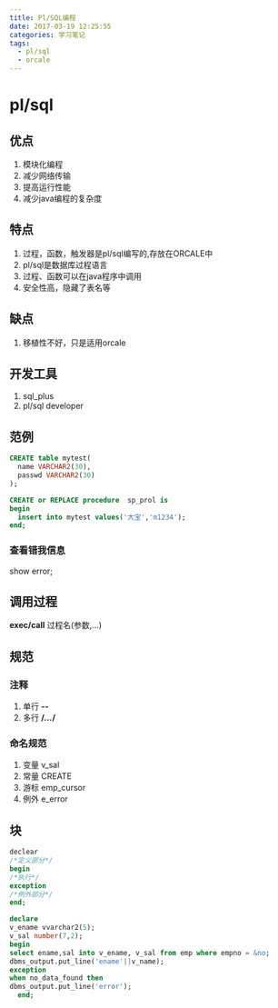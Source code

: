 ```yaml
---
title: Pl/SQL编程
date: 2017-03-19 12:25:55
categories: 学习笔记
tags:
  - pl/sql
  - orcale
---
```

# pl/sql
## 优点
1. 模块化编程
2. 减少网络传输
3. 提高运行性能
4. 减少java编程的复杂度

## 特点
1. 过程，函数，触发器是pl/sql编写的,存放在ORCALE中
2. pl/sql是数据库过程语言
3. 过程、函数可以在java程序中调用
4. 安全性高，隐藏了表名等

## 缺点
1. 移植性不好，只是适用orcale

<!--more-->
## 开发工具
1. sql_plus
2. pl/sql developer

## 范例
```sql
CREATE table mytest(
  name VARCHAR2(30),
  passwd VARCHAR2(30)
);

CREATE or REPLACE procedure  sp_prol is
begin
  insert into mytest values('大宝','m1234');
end;
```

### 查看错我信息
show error;

## 调用过程
**exec/call** 过程名(参数,...)

## 规范
### 注释
1. 单行 **--**
2. 多行 **/*...*/**

### 命名规范
1. 变量 v_sal
2. 常量 CREATE
3. 游标 emp_cursor
4. 例外 e_error

## 块
```sql
declear
/*定义部分*/
begin
/*执行*/
exception
/*例外部分*/
end;
```

```sql
declare
v_ename vvarchar2(5);
v_sal number(7,2);
begin
select ename,sal into v_ename, v_sal from emp where empno = &no;
dbms_output.put_line('ename'||v_name);
exception
when no_data_found then
dbms_output.put_line('error');
  end;

```
